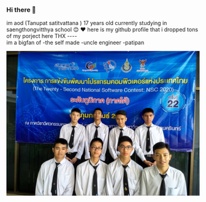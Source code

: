 ### Hi there 👋
im aod (Tanupat satitvattana ) 17 years old currently studying in saengthongvitthya school :blush: ♥
here is my github profile that i dropped tons of my porject here THX ----
<br>
im a bigfan of -the self made
               -uncle engineer
               -patipan

![Tanupat Satitvattana](https://github.com/tanupat085/nsc/blob/master/nec2020%20%E0%B8%A3%E0%B8%AD%E0%B8%9A2_%E0%B9%92%E0%B9%90%E0%B9%90%E0%B9%92%E0%B9%91%E0%B9%92_0001.jpg?raw=true)










<!--
**tanupat085/tanupat085** is a ✨ _special_ ✨ repository because its `README.md` (this file) appears on your GitHub profile.

Here are some ideas to get you started:

- 🔭 I’m currently working on ...
- 🌱 I’m currently learning ...
- 👯 I’m looking to collaborate on ...
- 🤔 I’m looking for help with ...
- 💬 Ask me about ...
- 📫 How to reach me: ...
- 😄 Pronouns: ...
- ⚡ Fun fact: ...
-->
